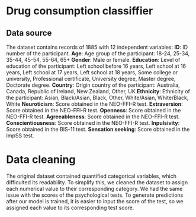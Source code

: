 # Drug consumption classiffier 

## Data source
The dataset contains records of 1885 with 12 independent variables:
**ID**: ID number of the participant. 
**Age**: Age group of the participant:
18-24, 25-34, 35-44, 45-54, 55-64, 65+
**Gender**: Male or female.
**Education**: Level of education of the participant:
Left school before 16 years, Left school at 16 years, Left school at 17 years, Left school at 18 years, Some college or university, Professional certificate, University degree, Master degree, Doctorate degree.
**Country**: Origin country of the participant:
Australia, Canada, Republic of Ireland, New Zealand, Other, UK
**Ethnicity**: Ethnicity of the participant:
Asian, Black/Asian, Black, Other, White/Asian, White/Black, White
**Neuroticism**: Score obtained in the NEO-FFI-R test. 
**Extraversion**: Score obtained in the NEO-FFI-R test. 
**Openness**: Score obtained in the NEO-FFI-R test.
**Agreeableness**: Score obtained in the NEO-FFI-R test.
**Conscientiousness**: Score obtained in the NEO-FFI-R test.
**Inpulsivity**: Score obtained in the BIS-11 test.
**Sensation seeking**: Score obtained in the ImpSS test.

# Data cleaning
The original dataset contained quantified categorical variables, which difficulted its readability. To simplify this, we cleaned the dataset to assign each numerical value to their corresponding category. We had the same issue with the scores of the psychological tests. To generate predictions after our model is trained, it is easier to input the score of the test, so we assigned each value to its corresponding test score. 